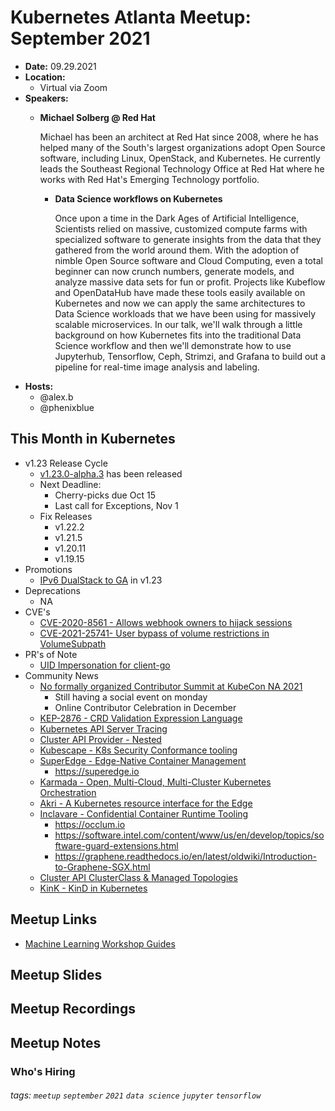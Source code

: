# Kubernetes Atlanta Meetup: September 2021<!--Month Year-->

- **Date:** 09.29.2021<!--date as MM.DD.YYYY-->
- **Location:**
    - Virtual via Zoom
- **Speakers:**
    - **Michael Solberg @ Red Hat** <!--presenter name @ company-->
    
        Michael has been an architect at Red Hat since 2008, where he has helped many of the South's largest organizations adopt Open Source software, including Linux, OpenStack, and Kubernetes. He currently leads the Southeast Regional Technology Office at Red Hat where he works with Red Hat's Emerging Technology portfolio.
        
        - **Data Science workflows on Kubernetes**<!--presentation title-->

            Once upon a time in the Dark Ages of Artificial Intelligence, Scientists relied on massive, customized compute farms with specialized software to generate insights from the data that they gathered from the world around them. With the adoption of nimble Open Source software and Cloud Computing, even a total beginner can now crunch numbers, generate models, and analyze massive data sets for fun or profit. Projects like Kubeflow and OpenDataHub have made these tools easily available on Kubernetes and now we can apply the same architectures to Data Science workloads that we have been using for massively scalable microservices. In our talk, we'll walk through a little background on how Kubernetes fits into the traditional Data Science workflow and then we'll demonstrate how to use Jupyterhub, Tensorflow, Ceph, Strimzi, and Grafana to build out a pipeline for real-time image analysis and labeling.
- **Hosts:**
    - @alex.b
    - @phenixblue

## This Month in Kubernetes

- v1.23 Release Cycle <!-- Link to latest release for the current K8s release cycle -->
    - [v1.23.0-alpha.3](https://github.com/kubernetes/kubernetes/blob/master/CHANGELOG/CHANGELOG-1.23.md) has been released
    - Next Deadline: <!-- Date and general description for the next release cycle deadline -->
        - Cherry-picks due Oct 15
        - Last call for Exceptions, Nov 1
    - Fix Releases <!-- List of latest fix releases for supported/maintained Kubernetes version -->
        - v1.22.2
        - v1.21.5
        - v1.20.11
        - v1.19.15
- Promotions <!-- List of any interesting feature/API promotions -->
    - [IPv6 DualStack to GA](https://github.com/kubernetes/kubernetes/pull/104691) in v1.23
- Deprecations <!-- List of any interesting feature/API deprecations -->
    - NA
- CVE's <!-- List of any Kubernetes related CVE's -->
    - [CVE-2020-8561 - Allows webhook owners to hijack sessions](https://github.com/kubernetes/kubernetes/issues/104720)
    - [CVE-2021-25741- User bypass of volume restrictions in VolumeSubpath](https://github.com/kubernetes/kubernetes/issues/104980)
- PR's of Note <!-- List of any interesting PR's to the Kubernetes project (use lwkd.io) -->
    - [UID Impersonation for client-go](https://github.com/kubernetes/kubernetes/pull/104483)
- Community News <!-- List of any interesting news from the Kubernetes community/ecosystem -->
    - [No formally organized Contributor Summit at KubeCon NA 2021](https://groups.google.com/g/kubernetes-dev/c/e7xIp2Mz398)
        - Still having a social event on monday
        - Online Contributor Celebration in December
    - [KEP-2876 - CRD Validation Expression Language](https://github.com/kubernetes/enhancements/blob/master/keps/sig-api-machinery/2876-crd-validation-expression-language/README.md)
    - [Kubernetes API Server Tracing](https://kubernetes.io/blog/2021/09/03/api-server-tracing/)
    - [Cluster API Provider - Nested](https://github.com/kubernetes-sigs/cluster-api-provider-nested/tree/main/docs)
    - [Kubescape - K8s Security Conformance tooling](https://github.com/armosec/kubescape)
    - [SuperEdge - Edge-Native Container Management](https://github.com/superedge/superedge)
        - https://superedge.io
    - [Karmada - Open, Multi-Cloud, Multi-Cluster Kubernetes Orchestration](https://github.com/karmada-io/karmada)
    - [Akri - A Kubernetes resource interface for the Edge](https://github.com/deislabs/akri)
    - [Inclavare - Confidential Container Runtime Tooling](https://github.com/alibaba/inclavare-containers)
        * https://occlum.io
        * https://software.intel.com/content/www/us/en/develop/topics/software-guard-extensions.html
        * https://graphene.readthedocs.io/en/latest/oldwiki/Introduction-to-Graphene-SGX.html
    * [Cluster API ClusterClass & Managed Topologies](https://github.com/kubernetes-sigs/cluster-api/blob/master/docs/proposals/202105256-cluster-class-and-managed-topologies.md)
    * [KinK - KinD in Kubernetes](https://github.com/Trendyol/kink)

## Meetup Links

- [Machine Learning Workshop Guides](https://github.com/Red-Hat-SE-RTO/machine-learning-workshop-guides)

## Meetup Slides

## Meetup Recordings

## Meetup Notes

### Who's Hiring 

<!--Company Name: Positions hiring for (link to hiring page), Contact Name/email/etc-->

###### tags: `meetup` `september` `2021` `data science` `jupyter` `tensorflow`<!--Add additional tags for `year`, `month` and anything else pertinent-->